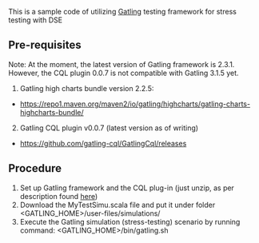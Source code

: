 This is a sample code of utilizing [Gatling](https://gatling.io/) testing framework for stress testing with DSE

## Pre-requisites

Note: At the moment, the latest version of Gatling framework is 2.3.1. However, the CQL plugin 0.0.7 is not compatible with Gatling 3.1.5 yet. 

1. Gatling high charts bundle version 2.2.5: 
  + https://repo1.maven.org/maven2/io/gatling/highcharts/gatling-charts-highcharts-bundle/   
2. Gatling CQL plugin v0.0.7 (latest version as of writing)
  + https://github.com/gatling-cql/GatlingCql/releases

## Procedure

1. Set up Gatling framework and the CQL plug-in (just unzip, as per description found [here](https://github.com/gatling-cql/GatlingCql))
2. Download the MyTestSimu.scala file and put it under folder <GATLING_HOME>/user-files/simulations/
3. Execute the Gatling simulation (stress-testing) scenario by running command: <GATLING_HOME>/bin/gatling.sh
